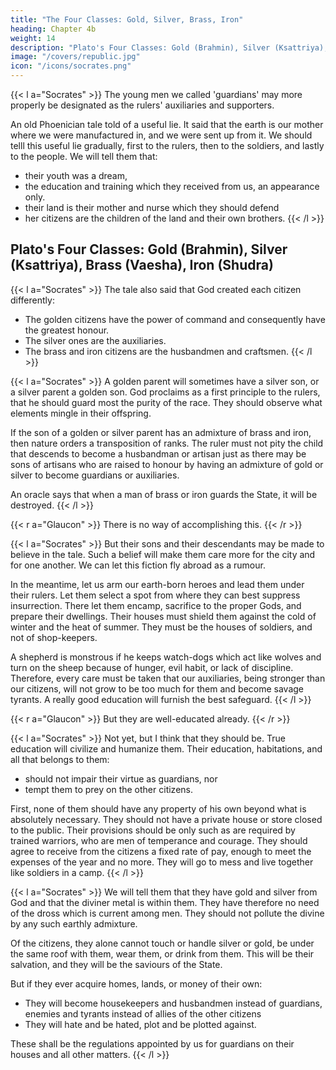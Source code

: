 ```yaml
---
title: "The Four Classes: Gold, Silver, Brass, Iron"
heading: Chapter 4b
weight: 14
description: "Plato's Four Classes: Gold (Brahmin), Silver (Ksattriya), Brass (Vaesha), Iron (Shudra)"
image: "/covers/republic.jpg"
icon: "/icons/socrates.png"
---
```



{{< l a="Socrates" >}}
The young men we called 'guardians' may more properly be designated as the rulers' auxiliaries and supporters. 

An old Phoenician tale told of a useful lie. It said that the earth is our mother where we were manufactured in, and we were sent up from it. We should telll this useful lie gradually, first to the rulers, then to the soldiers, and lastly to the people. We will tell them that:
- their youth was a dream,
- the education and training which they received from us, an appearance only.
- their land is their mother and nurse which they should defend
- her citizens are the children of the land and their own brothers.
{{< /l >}}


## Plato's Four Classes: Gold (Brahmin), Silver (Ksattriya), Brass (Vaesha), Iron (Shudra)
<!-- The human species will generally be preserved in the children.
But all are of the same original stock. -->


{{< l a="Socrates" >}}
The tale also said that God created each citizen differently:
- The golden citizens have the power of command and consequently have the greatest honour.
- The silver ones are the auxiliaries.
- The brass and iron citizens are the husbandmen and craftsmen.
{{< /l >}}


{{< l a="Socrates" >}}
A golden parent will sometimes have a silver son, or a silver parent a golden son. God proclaims as a first principle to the rulers, that he should guard most the purity of the race. They should observe what elements mingle in their offspring.

If the son of a golden or silver parent has an admixture of brass and iron, then nature orders a transposition of ranks. The ruler must not pity the child that descends to become a husbandman or artisan just as there may be sons of artisans who are raised to honour by having an admixture of gold or silver to become guardians or auxiliaries.

An oracle says that when a man of brass or iron guards the State, it will be destroyed. 
{{< /l >}}

{{< r a="Glaucon" >}}
There is no way of accomplishing this. 
{{< /r >}}


{{< l a="Socrates" >}}
But their sons and their descendants may be made to believe in the tale. Such a belief will make them care more for the city and for one another. We can let this fiction fly abroad as a rumour.

In the meantime, let us arm our earth-born heroes and lead them under their rulers. Let them select a spot from where they can best suppress insurrection. There let them encamp, sacrifice to the proper Gods, and prepare their dwellings. Their houses must shield them against the cold of winter and the heat of summer. They must be the houses of soldiers, and not of shop-keepers. 

A shepherd is monstrous if he keeps watch-dogs which act like wolves and turn on the sheep because of hunger, evil habit, or lack of discipline. Therefore, every care must be taken that our auxiliaries, being stronger than our citizens, will not grow to be too much for them and become savage tyrants. A really good education will furnish the best safeguard. 
{{< /l >}}


{{< r a="Glaucon" >}}
But they are well-educated already.
{{< /r >}}


{{< l a="Socrates" >}}
Not yet, but I think that they should be. True education will civilize and humanize them. Their education, habitations, and all that belongs to them:
- should not impair their virtue as guardians, nor
- tempt them to prey on the other citizens.

First, none of them should have any property of his own beyond what is absolutely necessary. They should not have a private house or store closed to the public. Their provisions should be only such as are required by trained warriors, who are men of temperance and courage. They should agree to receive from the citizens a fixed rate of pay, enough to meet the expenses of the year and no more. They will go to mess and live together like soldiers in a camp.
{{< /l >}}


{{< l a="Socrates" >}}
We will tell them that they have gold and silver from God and that the diviner metal is within them. They have therefore no need of the dross which is current among men. They should not pollute the divine by any such earthly admixture. <!-- For that commoner metal has been the source of many unholy deeds, but their own is undefiled. -->

Of the citizens, they alone cannot touch or handle silver or gold, be under the same roof with them, wear them, or drink from them. This will be their salvation, and they will be the saviours of the State.

But if they ever acquire homes, lands, or money of their own:
- They will become housekeepers and husbandmen instead of guardians, enemies and tyrants instead of allies of the other citizens
- They will hate and be hated, plot and be plotted against.
<!-- - They will pass their whole life in much greater terror of internal than of external enemies, and the hour of ruin, both to themselves and to the rest of the State, will be at hand.  -->

These shall be the regulations appointed by us for guardians on their houses and all other matters.
{{< /l >}}
